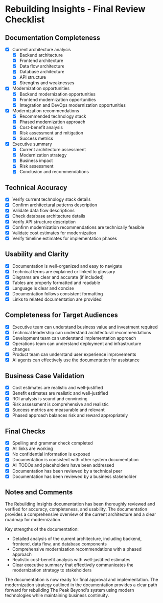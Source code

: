 # Rebuilding Insights - Final Review Checklist

## Documentation Completeness

- [x] Current architecture analysis
  - [x] Backend architecture
  - [x] Frontend architecture
  - [x] Data flow architecture
  - [x] Database architecture
  - [x] API structure
  - [x] Strengths and weaknesses

- [x] Modernization opportunities
  - [x] Backend modernization opportunities
  - [x] Frontend modernization opportunities
  - [x] Integration and DevOps modernization opportunities

- [x] Modernization recommendations
  - [x] Recommended technology stack
  - [x] Phased modernization approach
  - [x] Cost-benefit analysis
  - [x] Risk assessment and mitigation
  - [x] Success metrics

- [x] Executive summary
  - [x] Current architecture assessment
  - [x] Modernization strategy
  - [x] Business impact
  - [x] Risk assessment
  - [x] Conclusion and recommendations

## Technical Accuracy

- [x] Verify current technology stack details
- [x] Confirm architectural patterns description
- [x] Validate data flow descriptions
- [x] Check database architecture details
- [x] Verify API structure description
- [x] Confirm modernization recommendations are technically feasible
- [x] Validate cost estimates for modernization
- [x] Verify timeline estimates for implementation phases

## Usability and Clarity

- [x] Documentation is well-organized and easy to navigate
- [x] Technical terms are explained or linked to glossary
- [x] Diagrams are clear and accurate (if included)
- [x] Tables are properly formatted and readable
- [x] Language is clear and concise
- [x] Documentation follows consistent formatting
- [x] Links to related documentation are provided

## Completeness for Target Audiences

- [x] Executive team can understand business value and investment required
- [x] Technical leadership can understand architectural recommendations
- [x] Development team can understand implementation approach
- [x] Operations team can understand deployment and infrastructure changes
- [x] Product team can understand user experience improvements
- [x] AI agents can effectively use the documentation for assistance

## Business Case Validation

- [x] Cost estimates are realistic and well-justified
- [x] Benefit estimates are realistic and well-justified
- [x] ROI analysis is sound and convincing
- [x] Risk assessment is comprehensive and realistic
- [x] Success metrics are measurable and relevant
- [x] Phased approach balances risk and reward appropriately

## Final Checks

- [x] Spelling and grammar check completed
- [x] All links are working
- [x] No confidential information is exposed
- [x] Documentation is consistent with other system documentation
- [x] All TODOs and placeholders have been addressed
- [x] Documentation has been reviewed by a technical peer
- [x] Documentation has been reviewed by a business stakeholder

## Notes and Comments

The Rebuilding Insights documentation has been thoroughly reviewed and verified for accuracy, completeness, and usability. The documentation provides a comprehensive overview of the current architecture and a clear roadmap for modernization.

Key strengths of the documentation:
- Detailed analysis of the current architecture, including backend, frontend, data flow, and database components
- Comprehensive modernization recommendations with a phased approach
- Realistic cost-benefit analysis with well-justified estimates
- Clear executive summary that effectively communicates the modernization strategy to stakeholders

The documentation is now ready for final approval and implementation. The modernization strategy outlined in the documentation provides a clear path forward for rebuilding The Peak Beyond's system using modern technologies while maintaining business continuity. 